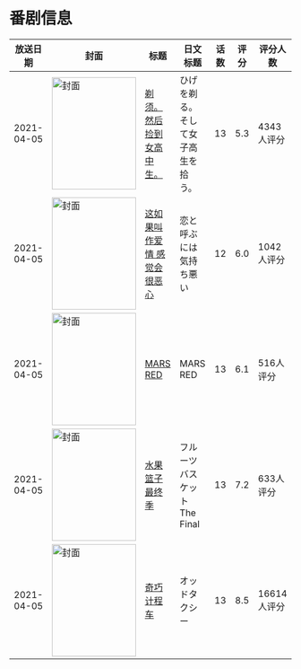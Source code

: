 # 番剧信息

|放送日期|封面|标题|日文标题|话数|评分|评分人数|
|---|---|---|---|---|---|---|
|2021-04-05|<img src="//lain.bgm.tv/pic/cover/c/e9/78/297254_kdK52.jpg" alt="封面" style="width:150px;height:200px;object-fit:cover;">|[剃须。然后捡到女高中生。](https://bangumi.tv/subject/297254)|ひげを剃る。そして女子高生を拾う。|13|5.3|4343人评分|
|2021-04-05|<img src="//lain.bgm.tv/pic/cover/c/55/0c/297456_PdjJd.jpg" alt="封面" style="width:150px;height:200px;object-fit:cover;">|[这如果叫作爱情 感觉会很恶心](https://bangumi.tv/subject/297456)|恋と呼ぶには気持ち悪い|12|6.0|1042人评分|
|2021-04-05|<img src="//lain.bgm.tv/pic/cover/c/90/a4/299709_DqVog.jpg" alt="封面" style="width:150px;height:200px;object-fit:cover;">|[MARS RED](https://bangumi.tv/subject/299709)|MARS RED|13|6.1|516人评分|
|2021-04-05|<img src="//lain.bgm.tv/pic/cover/c/d5/a0/315516_ODKBM.jpg" alt="封面" style="width:150px;height:200px;object-fit:cover;">|[水果篮子 最终季](https://bangumi.tv/subject/315516)|フルーツバスケット The Final|13|7.2|633人评分|
|2021-04-05|<img src="//lain.bgm.tv/pic/cover/c/65/90/325285_4688X.jpg" alt="封面" style="width:150px;height:200px;object-fit:cover;">|[奇巧计程车](https://bangumi.tv/subject/325285)|オッドタクシー|13|8.5|16614人评分|
